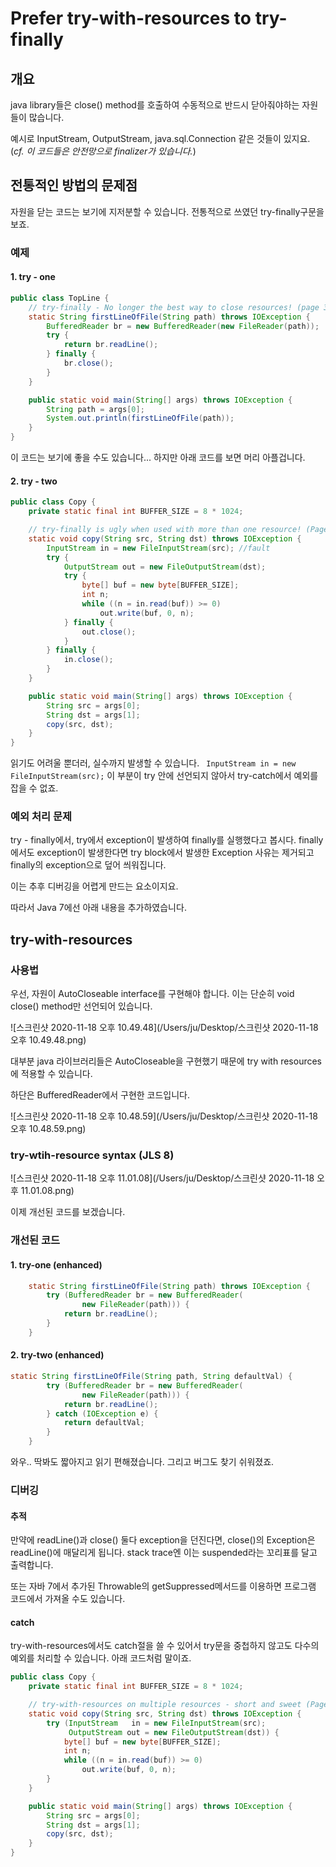 # Prefer try-with-resources to try-finally

## 개요

java library들은 close() method를 호출하여 수동적으로 반드시 닫아줘야하는 자원들이 많습니다. 

예시로 InputStream, OutputStream, java.sql.Connection 같은 것들이 있지요. (*cf. 이 코드들은 안전망으로 finalizer가 있습니다.*)



## 전통적인 방법의 문제점

자원을 닫는 코드는 보기에 지저분할 수 있습니다. 전통적으로 쓰였던 try-finally구문을 보죠.



### 예제

#### 1. try - one

```java
public class TopLine {
    // try-finally - No longer the best way to close resources! (page 34)
    static String firstLineOfFile(String path) throws IOException {
        BufferedReader br = new BufferedReader(new FileReader(path));
        try {
            return br.readLine();
        } finally {
            br.close();
        }
    }

    public static void main(String[] args) throws IOException {
        String path = args[0];
        System.out.println(firstLineOfFile(path));
    }
}
```

이 코드는 보기에 좋을 수도 있습니다... 하지만 아래 코드를 보면 머리 아플겁니다.



#### 2. try - two

```java
public class Copy {
    private static final int BUFFER_SIZE = 8 * 1024;

    // try-finally is ugly when used with more than one resource! (Page 34)
    static void copy(String src, String dst) throws IOException {
        InputStream in = new FileInputStream(src); //fault
        try {
            OutputStream out = new FileOutputStream(dst);
            try {
                byte[] buf = new byte[BUFFER_SIZE];
                int n;
                while ((n = in.read(buf)) >= 0)
                    out.write(buf, 0, n);
            } finally {
                out.close();
            }
        } finally {
            in.close();
        }
    }

    public static void main(String[] args) throws IOException {
        String src = args[0];
        String dst = args[1];
        copy(src, dst);
    }
}
```

읽기도 어려울 뿐더러, 실수까지 발생할 수 있습니다. ` InputStream in = new FileInputStream(src);` 이 부분이 try 안에 선언되지 않아서 try-catch에서 예외를 잡을 수 없죠.



### 예외 처리 문제

try - finally에서, try에서 exception이 발생하여 finally를 실행했다고 봅시다. finally에서도 exception이 발생한다면 try block에서 발생한 Exception 사유는 제거되고 finally의 exception으로 덮어 씌워집니다.

이는 추후 디버깅을 어렵게 만드는 요소이지요.

따라서 Java 7에선 아래 내용을 추가하였습니다.

## try-with-resources

### 사용법

우선, 자원이 AutoCloseable interface를 구현해야 합니다. 이는 단순히 void close() method만 선언되어 있습니다. 

![스크린샷 2020-11-18 오후 10.49.48](/Users/ju/Desktop/스크린샷 2020-11-18 오후 10.49.48.png)



대부분 java 라이브러리들은 AutoCloseable을 구현했기 때문에 try with resources에 적용할 수 있습니다.

하단은 BufferedReader에서 구현한 코드입니다.



![스크린샷 2020-11-18 오후 10.48.59](/Users/ju/Desktop/스크린샷 2020-11-18 오후 10.48.59.png)



### try-wtih-resource syntax (JLS 8)

![스크린샷 2020-11-18 오후 11.01.08](/Users/ju/Desktop/스크린샷 2020-11-18 오후 11.01.08.png)



이제 개선된 코드를 보겠습니다.

### 개선된 코드

#### 1. try-one (enhanced)

```java
    static String firstLineOfFile(String path) throws IOException {
        try (BufferedReader br = new BufferedReader(
                new FileReader(path))) {
            return br.readLine();
        }
    }
```

#### 2. try-two (enhanced)

```java
static String firstLineOfFile(String path, String defaultVal) {
        try (BufferedReader br = new BufferedReader(
                new FileReader(path))) {
            return br.readLine();
        } catch (IOException e) {
            return defaultVal;
        }
    }
```



와우.. 딱봐도 짧아지고 읽기 편해졌습니다. 그리고 버그도 찾기 쉬워졌죠.



### 디버깅

#### 추적

만약에 readLine()과 close() 둘다 exception을 던진다면, close()의 Exception은 readLine()에 매달리게 됩니다. stack trace엔 이는 suspended라는 꼬리표를 달고 출력합니다. 

또는 자바 7에서 추가된 Throwable의 getSuppressed메서드를 이용하면 프로그램 코드에서 가져올 수도 있습니다.

#### catch

try-with-resources에서도 catch절을 쓸 수 있어서 try문을 중첩하지 않고도 다수의 예외를 처리할 수 있습니다. 아래 코드처럼 말이죠.



```java
public class Copy {
    private static final int BUFFER_SIZE = 8 * 1024;

    // try-with-resources on multiple resources - short and sweet (Page 35)
    static void copy(String src, String dst) throws IOException {
        try (InputStream   in = new FileInputStream(src);
             OutputStream out = new FileOutputStream(dst)) {
            byte[] buf = new byte[BUFFER_SIZE];
            int n;
            while ((n = in.read(buf)) >= 0)
                out.write(buf, 0, n);
        }
    }

    public static void main(String[] args) throws IOException {
        String src = args[0];
        String dst = args[1];
        copy(src, dst);
    }
}
```

